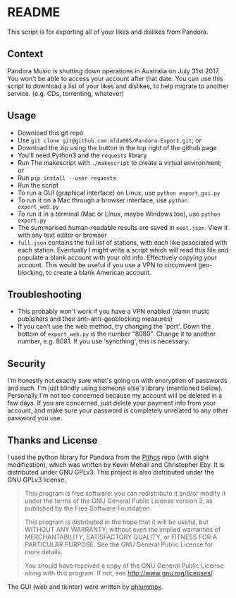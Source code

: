 # README

This script is for exporting all of your likes and dislikes from Pandora.

## Context

Pandora Music is shutting down operations in Australia on July 31st 2017.
You won't be able to access your account after that date.
You can use this script to download a list of your likes and dislikes, to help migrate to another service. (e.g. CDs, torrenting, whatever)

## Usage

* Download this git repo
 * Use `git clone git@github.com:mlda065/Pandora-Export.git`; or
 * Download the zip using the button in the top right of the github page
* You'll need Python3 and the `requests` library
 * Run The makescript with `./makescript` to create a virtual environment; or
 * Run `pip install --user requests`
* Run the script
 * To run a GUI (graphical interface) on Linux, use `python export_gui.py`
 * To run it on a Mac through a browser interface, use `python export_web.py`
 * To run it in a terminal (Mac or Linux, maybe Windows too), use `python export.py`
* The summarised human-readable results are saved in `neat.json`. View it with any text editor or browser
* `full.json` contains the full list of stations, with each like associated with each station. Eventually I might write a script which will read this file and populate a blank account with your old info. Effectively *copying* your account. This would be useful if you use a VPN to circumvent geo-blocking, to create a blank American account.

## Troubleshooting

* This probably won't work if you have a VPN enabled (damn music publishers and their anti-anti-geoblocking measures)
* If you can't use the web method, try changing the 'port'. Down the bottom of `export_web.py` is the number "8080". Change it to another number, e.g. 8081. If you use 'syncthing', this is necessary.

## Security

I'm honestly not exactly sure what's going on with encryption of passwords and such. I'm just blindly using someone else's library (mentioned below). Personally I'm not too concerned because my account will be deleted in a few days. If you are concerned, just delete your payment info from your account, and make sure your password is completely unrelated to any other password you use.

## Thanks and License

I used the python library for Pandora from the [Pithos](https://github.com/pithos/pithos) repo (with slight modification), which was written by Kevin Mehall and Christopher Eby. It is distributed under GNU GPLv3. This project is also distributed under the GNU GPLv3 license.

> This program is free software: you can redistribute it and/or modify it
> under the terms of the GNU General Public License version 3, as published
> by the Free Software Foundation.
>
> This program is distributed in the hope that it will be useful, but
> WITHOUT ANY WARRANTY; without even the implied warranties of
> MERCHANTABILITY, SATISFACTORY QUALITY, or FITNESS FOR A PARTICULAR
> PURPOSE.  See the GNU General Public License for more details.
>
> You should have received a copy of the GNU General Public License along
> with this program.  If not, see <http://www.gnu.org/licenses/>.


The GUI (web and tkinter) were written by [phlummox](https://github.com/phlummox).
